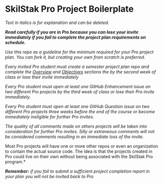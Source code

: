 # SkilStak Pro Project Boilerplate

*Text in italics is for explanation and can be deleted.*

***Read carefully if you are in Pro because you can lose your invite
immediately if you fail to complete the project plan requirements on
schedule.***

*Use this repo as a guideline for the minimum required for your Pro
project plan. You can fork it, but creating your own from scratch is
preferred.*

*Every invited Pro student must create a semester project plan repo
and complete the [Overview](#overview) and [Objectives](#objectives)
sections the by the second week of class or lose their invite
immediately* 

*Every Pro student must open at least one GitHub Enhancement issue on
two different Pro projects by the third week of class or lose their
Pro invite immediately.*

*Every Pro student must open at least one GitHub Question issue on two
different Pro projects three weeks before the end of the course or
become immediately ineligible for further Pro invites.*

*The quality of all comments made on others projects will be taken
into consideration for further Pro invites. Silly or extraneous
comments will not be considered comments resulting in an immediate
loss of the invite.*



Most Pro projects will have one or more other repos
or even an organization to contain the actual source code. The idea
is that the projects created in Pro could live on their own without
being associated with the SkilStak Pro program.*

***Remember:*** *if you fail to submit a sufficient project completion
report in your plan you will not be invited back to Pro*


